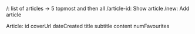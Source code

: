 /: list of articles -> 5 topmost and then all
/article-id: Show article
/new: Add article

Article:
id
coverUrl
dateCreated
title
subtitle
content
numFavourites
